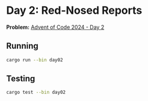 # Day 2: Red-Nosed Reports

**Problem:** [Advent of Code 2024 - Day 2](https://adventofcode.com/2024/day/2)

## Running

```bash
cargo run --bin day02
```

## Testing

```bash
cargo test --bin day02
```
